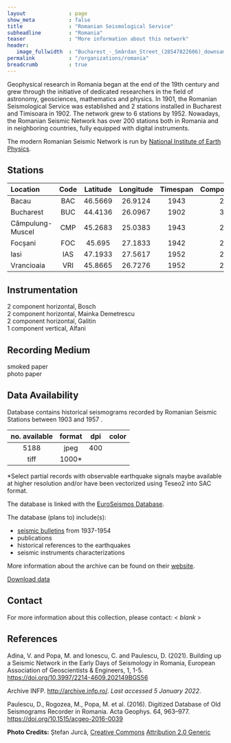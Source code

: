 ```yaml
---
layout              : page
show_meta           : false
title               : "Romanian Seismological Service"
subheadline         : "Romania"
teaser              : "More information about this network"
header:
   image_fullwidth  : "Bucharest_-_Smârdan_Street_(28547822606)_downsample.jpg"
permalink           : "/organizations/romania"
breadcrumb          : true
---
```


Geophysical research in Romania began at the end of the 19th century and grew through the initiative of dedicated researchers in the field of astronomy, geosciences, mathematics and physics.  In 1901, the Romanian Seismological Service was established and 2 stations installed in Bucharest and Timisoara in 1902. The network grew to 6 stations by 1952. Nowadays, the Romanian Seismic Network has over 200 stations both in Romania and in neighboring countries, fully equipped with digital instruments.

The modern Romanian Seismic Network is run by [National Institute of Earth Physics](http://www.infp.ro/).

## Stations

**Location** | **Code** | **Latitude** | **Longitude** | **Timespan** | **Components**
| :--- | :---: | :---: | :---: | :---: | :---:
Bacau | BAC | 46.5669 | 26.9124 | 1943 |2
Bucharest | BUC | 44.4136 | 26.0967 | 1902 |3
Câmpulung-Muscel | CMP | 45.2683 | 25.0383 | 1943 |2
Focșani | FOC | 45.695 | 27.1833 | 1942 |2
Iasi | IAS | 47.1933 | 27.5617 | 1952 |2
Vrancioaia | VRI | 45.8665 | 26.7276 | 1952 |2

## Instrumentation
2 component horizontal, Bosch  
2 component horizontal, Mainka Demetrescu  
2 component horizontal, Galitin  
1 component vertical, Alfani  


## Recording Medium
smoked paper  
photo paper

## Data Availability
Database contains historical seismograms recorded by Romanian Seismic Stations between 1903 and 1957 .


**no. available** | **format** | **dpi** | **color**
| :---: | :---: | :---: | :---:
5188 | jpeg| 400 |
| tiff | 1000* |

*Select partial records with observable earthquake signals maybe available at higher resolution and/or have been vectorized using Teseo2 into SAC format.

The database is linked with the [EuroSeismos Database](http://storing.ingv.it/es_web/).

The database (plans to) include(s):
* [seismic bulletins](http://archive.infp.ro/buletine.php) from 1937-1954
* publications
* historical references to the earthquakes
* seismic instruments characterizations

More information about the archive can be found on their [website](http://archive.infp.ro).

[Download data](http://archive.infp.ro/date.php)

## Contact
For more information about this collection, please contact: \< *blank* \>

## References

Adina, V. and Popa, M. and Ionescu, C. and Paulescu, D. (2021). Building up a Seismic Network in the Early Days of Seismology in Romania, European Association of Geoscientists &amp; Engineers, 1, 1-5. https://doi.org/10.3997/2214-4609.202149BGS56

Archive INFP. http://archive.infp.ro/. *Last accessed 5 January 2022*.

Paulescu, D., Rogozea, M., Popa, M. et al. (2016). Digitized Database of Old Seismograms Recorder in Romania. Acta Geophys. 64, 963–977. https://doi.org/10.1515/acgeo-2016-0039



**Photo Credits:** Ștefan Jurcă, [Creative Commons](https://en.wikipedia.org/wiki/en:Creative_Commons) [Attribution 2.0 Generic](https://creativecommons.org/licenses/by/2.0/deed.en)
